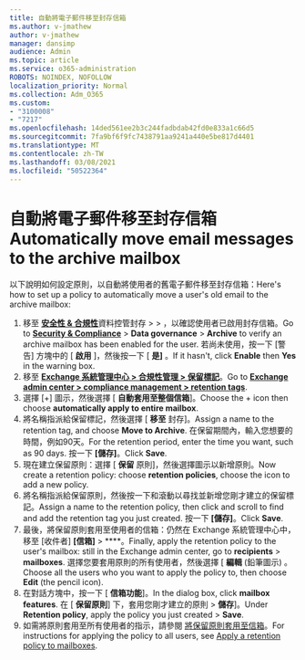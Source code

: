 ```yaml
---
title: 自動將電子郵件移至封存信箱
ms.author: v-jmathew
author: v-jmathew
manager: dansimp
audience: Admin
ms.topic: article
ms.service: o365-administration
ROBOTS: NOINDEX, NOFOLLOW
localization_priority: Normal
ms.collection: Adm_O365
ms.custom:
- "3100008"
- "7217"
ms.openlocfilehash: 14ded561ee2b3c244fadbdab42fd0e833a1c66d5
ms.sourcegitcommit: 7fa9bf6f9fc7438791aa9241a440e5be817d4401
ms.translationtype: MT
ms.contentlocale: zh-TW
ms.lasthandoff: 03/08/2021
ms.locfileid: "50522364"
---
```

# <a name="automatically-move-email-messages-to-the-archive-mailbox"></a><span data-ttu-id="90572-102">自動將電子郵件移至封存信箱</span><span class="sxs-lookup"><span data-stu-id="90572-102">Automatically move email messages to the archive mailbox</span></span>

<span data-ttu-id="90572-103">以下說明如何設定原則，以自動將使用者的舊電子郵件移至封存信箱：</span><span class="sxs-lookup"><span data-stu-id="90572-103">Here's how to set up a policy to automatically move a user's old email to the archive mailbox:</span></span>

1. <span data-ttu-id="90572-104">移至 [**安全性 & 合規性**](https://go.microsoft.com/fwlink/p/?linkid=2077143)資料控管封存  >    >   ，以確認使用者已啟用封存信箱。</span><span class="sxs-lookup"><span data-stu-id="90572-104">Go to [**Security & Compliance**](https://go.microsoft.com/fwlink/p/?linkid=2077143) > **Data governance** > **Archive** to verify an archive mailbox has been enabled for the user.</span></span> <span data-ttu-id="90572-105">若尚未使用，按一下 [警告] 方塊中的 [ **啟用** ]，然後按一下 [ **是]** 。</span><span class="sxs-lookup"><span data-stu-id="90572-105">If it hasn't, click **Enable** then **Yes** in the warning box.</span></span>
2. <span data-ttu-id="90572-106">移至 [**Exchange 系統管理中心 > 合規性管理 > 保留標記**](https://go.microsoft.com/fwlink/?linkid=2059104)。</span><span class="sxs-lookup"><span data-stu-id="90572-106">Go to [**Exchange admin center > compliance management > retention tags**](https://go.microsoft.com/fwlink/?linkid=2059104).</span></span>
3. <span data-ttu-id="90572-107">選擇 [+] 圖示，然後選擇 [ **自動套用至整個信箱**]。</span><span class="sxs-lookup"><span data-stu-id="90572-107">Choose the + icon then choose **automatically apply to entire mailbox**.</span></span>
4. <span data-ttu-id="90572-108">將名稱指派給保留標記，然後選擇 [ **移至** 封存]。</span><span class="sxs-lookup"><span data-stu-id="90572-108">Assign a name to the retention tag, and choose **Move to Archive**.</span></span> <span data-ttu-id="90572-109">在保留期間內，輸入您想要的時間，例如90天。</span><span class="sxs-lookup"><span data-stu-id="90572-109">For the retention period, enter the time you want, such as 90 days.</span></span> <span data-ttu-id="90572-110">按一下 **[儲存]**。</span><span class="sxs-lookup"><span data-stu-id="90572-110">Click **Save**.</span></span>
5. <span data-ttu-id="90572-111">現在建立保留原則：選擇 [ **保留** 原則]，然後選擇圖示以新增原則。</span><span class="sxs-lookup"><span data-stu-id="90572-111">Now create a retention policy: choose **retention policies**, choose the icon to add a new policy.</span></span>
6. <span data-ttu-id="90572-112">將名稱指派給保留原則，然後按一下和滾動以尋找並新增您剛才建立的保留標記。</span><span class="sxs-lookup"><span data-stu-id="90572-112">Assign a name to the retention policy, then click and scroll to find and add the retention tag you just created.</span></span> <span data-ttu-id="90572-113">按一下 **[儲存]**。</span><span class="sxs-lookup"><span data-stu-id="90572-113">Click **Save**.</span></span>
7. <span data-ttu-id="90572-114">最後，將保留原則套用至使用者的信箱：仍然在 Exchange 系統管理中心中，移至 [收件者] **[信箱]**  >  \*\*\*\*。</span><span class="sxs-lookup"><span data-stu-id="90572-114">Finally, apply the retention policy to the user's mailbox: still in the Exchange admin center, go to **recipients** > **mailboxes**.</span></span> <span data-ttu-id="90572-115">選擇您要套用原則的所有使用者，然後選擇 [ **編輯** (鉛筆圖示) 。</span><span class="sxs-lookup"><span data-stu-id="90572-115">Choose all the users who you want to apply the policy to, then choose **Edit** (the pencil icon).</span></span>
8. <span data-ttu-id="90572-116">在對話方塊中，按一下 [ **信箱功能**]。</span><span class="sxs-lookup"><span data-stu-id="90572-116">In the dialog box, click **mailbox features**.</span></span> <span data-ttu-id="90572-117">在 [ **保留原則**] 下，套用您剛才建立的原則 > **儲存**]。</span><span class="sxs-lookup"><span data-stu-id="90572-117">Under **Retention policy**, apply the policy you just created > **Save**.</span></span>
9. <span data-ttu-id="90572-118">如需將原則套用至所有使用者的指示，請參閱 [將保留原則套用至信箱](https://docs.microsoft.com/exchange/security-and-compliance/messaging-records-management/apply-retention-policy)。</span><span class="sxs-lookup"><span data-stu-id="90572-118">For instructions for applying the policy to all users, see [Apply a retention policy to mailboxes](https://docs.microsoft.com/exchange/security-and-compliance/messaging-records-management/apply-retention-policy).</span></span>
